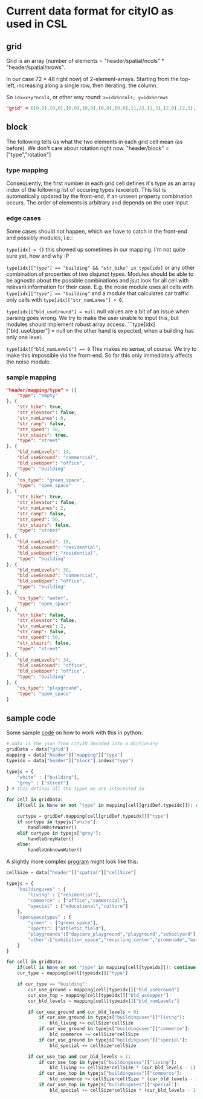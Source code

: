 # Current data format for cityIO as used in CSL

## grid

Grid is an array (number of elements = "header/spatial/ncols" * "header/spatial/nrows".

In our case 72 * 48 right now) of 2-element-arrays. Starting from the top-left, increasing along a single row, then iterating. the column.

So ```idx=x+y*ncols```, or other way round: ```x=idx%ncols; y=idx%nrows```

```json
"grid" = [[0,0],[0,0],[0,0],[0,0],[0,0],[0,0],[1,2],[1,3],[2,0],[2,1],[2,0],[1,0],[1,2],[1,2],[0,0],[1,0],[1,1],[1,0],[1,3],[4,0],[2,0],[1,3],[1,1],[1,3],[0,0],[1,3],[1,2],[1,3],[1,1],[1,1],[2,0],[1,3],[3,3],[2,0],[3,3],[3,0],[5,0],[0,0],[2,1],[2,1],[2,0],[2,1],[3,1],[3,2],[3,1],[3,3],[3,0],[3,1],[3,1],[3,0],[2,1],[2,0],[3,3],[3,2],[3,1],[1,1],[1,3],[3,2],[3,3],[3,2] ...
```

## block

The following tells us what the two elements in each grid cell mean (as before). We don't care about rotation right now.
"header/block" = ["type","rotation"]

### type mapping

Consequently, the first number in each grid cell defines it's type as an array index of the following list of occuring types (excerpt). This list is automatically updated by the front-end, if an unseen property combination occurs. The order of elements is arbitrary and depends on the user input.

### edge cases

Some cases should not happen, which we have to catch in the front-end and possibly modules, i.e.:

```type[idx] = {}``` this showed up sometimes in our mapping. I'm not quite sure yet, how and why :P

```type[idx]["type"] == "building" && "str_bike" in type[idx]``` or any other combination of properties of two disjunct types. Modules should be able to be agnostic about the possible combinations and jsut look for all cell with relevant information for their case. E.g. the noise module uses all cells with ```type[idx]["type"] == "building"``` and a module that calculates car traffic only cells with ```type[idx]["str_numLanes"] > 0```.

```type[idx]["bld_useGround"] = null``` null values are a bit of an issue when parsing goes wrong. We try to make the user unable to input this, but modules should implement robust array access. ```type[idx]["bld_useUpper"] = null on the other hand is expected, when a building has only one level.

```type[idx]["bld_numLevels"] == 0``` This makes no sense, of course. We try to make this impossible via the front-end. So far this only immediately affects the noise module.

### sample mapping

```json
"header/mapping/type" = [{
	"type": "empty"
}, {
	"str_bike": true,
	"str_elevator": false,
	"str_numLanes": 0,
	"str_ramp": false,
	"str_speed": 50,
	"str_stairs": true,
	"type": "street"
}, {
	"bld_numLevels": 14,
	"bld_useGround": "commercial",
	"bld_useUpper": "office",
	"type": "building"
}, {
	"os_type": "green_space",
	"type": "open_space"
}, {
	"str_bike": true,
	"str_elevator": false,
	"str_numLanes": 2,
	"str_ramp": false,
	"str_speed": 50,
	"str_stairs": false,
	"type": "street"
}, {
	"bld_numLevels": 19,
	"bld_useGround": "residential",
	"bld_useUpper": "residential",
	"type": "building"
}, {
	"bld_numLevels": 30,
	"bld_useGround": "commercial",
	"bld_useUpper": "office",
	"type": "building"
}, {
	"os_type": "water",
	"type": "open_space"
}, {
	"str_bike": false,
	"str_elevator": false,
	"str_numLanes": 2,
	"str_ramp": false,
	"str_speed": 50,
	"str_stairs": false,
	"type": "street"
}, {
	"bld_numLevels": 34,
	"bld_useGround": "office",
	"bld_useUpper": "office",
	"type": "building"
}, {
	"os_type": "playground",
	"type": "open_space"
}
```

## sample code

Some sample [code](https://github.com/grasbrook-cityscope/pyGraKPI) on how to work with this in python:

```python
# data is the json from cityIO decoded into a dictionary
gridData = data["grid"]
mapping = data["header"]["mapping"]["type"]
typeidx = data["header"]["block"].index("type")

typejs = {
    "white" : ["building"],
    "grey" : ["street"]
} # this defines all the types we are interested in
    
for cell in gridData:
    if(cell is None or not "type" in mapping[cell[gridDef.typeidx]]): continue

    curtype = gridDef.mapping[cell[gridDef.typeidx]]["type"]
    if curtype in typejs["white"]:
        handleWhiteWater()
    elif curtype in typejs["grey"]:
        handleGreyWater()
    else:
        handleUnknownWater()
```

A slightly more complex [program](https://github.com/grasbrook-cityscope/pyGraKPI) might look like this:

```python
cellSize = data["header"]["spatial"]["cellSize"]

typejs = {
    "buildinguses" : {
        "living" : ["residential"],
        "commerce" : ["office","commercial"],
        "special" : ["educational","culture"]
    },
    "openspacetypes" : {
        "green" : ["green_space"],
        "sports": ["athletic_field"],
        "playgrounds":["daycare_playground","playground","schoolyard"],
        "other":["exhibition_space","recycling_center","promenade","water"]
    }
}

for cell in gridData:
    if(cell is None or not "type" in mapping[cell[typeidx]]): continue
    cur_type = mapping[cell[typeidx]]["type"]

    if cur_type == "building":
        cur_use_ground = mapping[cell[typeidx]]["bld_useGround"]
        cur_use_top = mapping[cell[typeidx]]["bld_useUpper"]
        cur_bld_levels = mapping[cell[typeidx]]["bld_numLevels"]

        if cur_use_ground and cur_bld_levels > 0:
            if cur_use_ground in typejs["buildinguses"]["living"]:
                bld_living += cellSize*cellSize
            if cur_use_ground in typejs["buildinguses"]["commerce"]:
                bld_commerce += cellSize*cellSize
            if cur_use_ground in typejs["buildinguses"]["special"]:
                bld_special += cellSize*cellSize

        if cur_use_top and cur_bld_levels > 1:
            if cur_use_top in typejs["buildinguses"]["living"]:
                bld_living += cellSize*cellSize * (cur_bld_levels - 1)
            if cur_use_top in typejs["buildinguses"]["commerce"]:
                bld_commerce += cellSize*cellSize * (cur_bld_levels - 1)
            if cur_use_top in typejs["buildinguses"]["special"]:
                bld_special += cellSize*cellSize * (cur_bld_levels - 1)
```